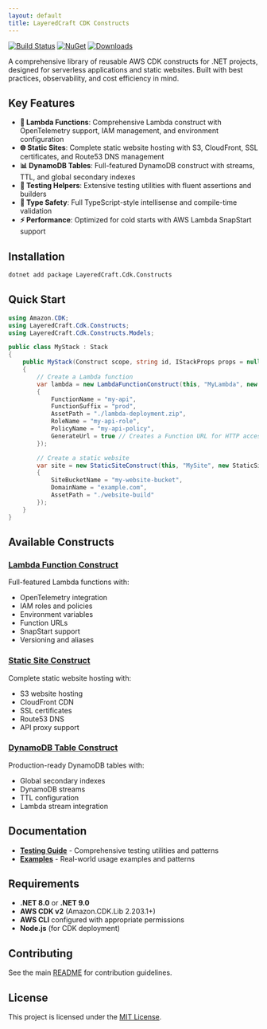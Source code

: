 ```yaml
---
layout: default
title: LayeredCraft CDK Constructs
---
```


[![Build Status](https://github.com/LayeredCraft/cdk-constructs/actions/workflows/build.yaml/badge.svg)](https://github.com/LayeredCraft/cdk-constructs/actions/workflows/build.yaml)
[![NuGet](https://img.shields.io/nuget/v/LayeredCraft.Cdk.Constructs.svg)](https://www.nuget.org/packages/LayeredCraft.Cdk.Constructs/)
[![Downloads](https://img.shields.io/nuget/dt/LayeredCraft.Cdk.Constructs.svg)](https://www.nuget.org/packages/LayeredCraft.Cdk.Constructs/)

A comprehensive library of reusable AWS CDK constructs for .NET projects, designed for serverless applications and static websites. Built with best practices, observability, and cost efficiency in mind.

## Key Features

- **🚀 Lambda Functions**: Comprehensive Lambda construct with OpenTelemetry support, IAM management, and environment configuration
- **🌐 Static Sites**: Complete static website hosting with S3, CloudFront, SSL certificates, and Route53 DNS management
- **📊 DynamoDB Tables**: Full-featured DynamoDB construct with streams, TTL, and global secondary indexes
- **🧪 Testing Helpers**: Extensive testing utilities with fluent assertions and builders
- **📝 Type Safety**: Full TypeScript-style intellisense and compile-time validation
- **⚡ Performance**: Optimized for cold starts with AWS Lambda SnapStart support

## Installation

```bash
dotnet add package LayeredCraft.Cdk.Constructs
```

## Quick Start

```csharp
using Amazon.CDK;
using LayeredCraft.Cdk.Constructs;
using LayeredCraft.Cdk.Constructs.Models;

public class MyStack : Stack
{
    public MyStack(Construct scope, string id, IStackProps props = null) : base(scope, id, props)
    {
        // Create a Lambda function
        var lambda = new LambdaFunctionConstruct(this, "MyLambda", new LambdaFunctionConstructProps
        {
            FunctionName = "my-api",
            FunctionSuffix = "prod",
            AssetPath = "./lambda-deployment.zip",
            RoleName = "my-api-role",
            PolicyName = "my-api-policy",
            GenerateUrl = true // Creates a Function URL for HTTP access
        });

        // Create a static website
        var site = new StaticSiteConstruct(this, "MySite", new StaticSiteConstructProps
        {
            SiteBucketName = "my-website-bucket",
            DomainName = "example.com",
            AssetPath = "./website-build"
        });
    }
}
```

## Available Constructs

### [Lambda Function Construct](constructs/lambda-function.md)

Full-featured Lambda functions with:

- OpenTelemetry integration
- IAM roles and policies
- Environment variables
- Function URLs
- SnapStart support
- Versioning and aliases

### [Static Site Construct](constructs/static-site.md)

Complete static website hosting with:

- S3 website hosting
- CloudFront CDN
- SSL certificates
- Route53 DNS
- API proxy support

### [DynamoDB Table Construct](constructs/dynamodb-table.md)

Production-ready DynamoDB tables with:

- Global secondary indexes
- DynamoDB streams
- TTL configuration
- Lambda stream integration

## Documentation

- **[Testing Guide](testing/index.md)** - Comprehensive testing utilities and patterns
- **[Examples](examples/index.md)** - Real-world usage examples and patterns

## Requirements

- **.NET 8.0** or **.NET 9.0**
- **AWS CDK v2** (Amazon.CDK.Lib 2.203.1+)
- **AWS CLI** configured with appropriate permissions
- **Node.js** (for CDK deployment)

## Contributing

See the main [README](https://github.com/LayeredCraft/cdk-constructs#contributing) for contribution guidelines.

## License

This project is licensed under the [MIT License](https://github.com/LayeredCraft/cdk-constructs/blob/main/LICENSE).
